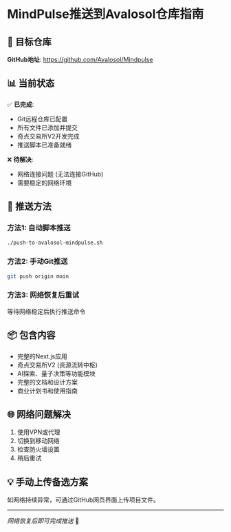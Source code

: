# MindPulse推送到Avalosol仓库指南

## 🎯 目标仓库
**GitHub地址**: https://github.com/Avalosol/Mindpulse

## 📊 当前状态
✅ **已完成**:
- Git远程仓库已配置
- 所有文件已添加并提交
- 奇点交易所V2开发完成
- 推送脚本已准备就绪

❌ **待解决**:
- 网络连接问题 (无法连接GitHub)
- 需要稳定的网络环境

## 🚀 推送方法

### 方法1: 自动脚本推送
```bash
./push-to-avalosol-mindpulse.sh
```

### 方法2: 手动Git推送
```bash
git push origin main
```

### 方法3: 网络恢复后重试
等待网络稳定后执行推送命令

## 📦 包含内容
- 完整的Next.js应用
- 奇点交易所V2 (资源流转中枢)
- AI探索、量子决策等功能模块
- 完整的文档和设计方案
- 商业计划书和使用指南

## 🌐 网络问题解决
1. 使用VPN或代理
2. 切换到移动网络
3. 检查防火墙设置
4. 稍后重试

## 💡 手动上传备选方案
如网络持续异常，可通过GitHub网页界面上传项目文件。

---
*网络恢复后即可完成推送* 🚀 
